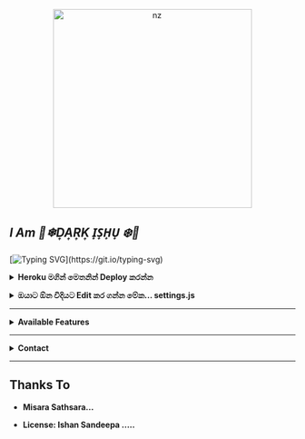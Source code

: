 <p align="center">
<img src="https://i.im.ge/2022/07/03/uUTgTK.png" alt="nz" width="350"/>
</p>


## *I Am 💝❄D͎A͎R͎K͎  I̟S̟H̟U̟ ❄️💝*





[![Typing SVG](https://readme-typing-svg.herokuapp.com?duration=10000&color=F53FF7&center=true&vCenter=true&lines=Hi+++*I+Am+%F0%9F%92%9D%E2%9D%84D%CD%8EA%CD%8ER%CD%8EK%CD%8E++I%CC%9FS%CC%9FH%CC%9FU%CC%9F+%E2%9D%84%EF%B8%8F%F0%9F%92%9D*...;*Created+By%3A-+%F0%9D%99%B8%F0%9D%9A%82%F0%9D%99%B7%F0%9D%99%B0%F0%9D%99%BD+%F0%9D%9A%82%F0%9D%99%B0%F0%9D%99%BD%F0%9D%99%B3%F0%9D%99%B4%F0%9D%99%B4%F0%9D%99%BF%F0%9D%99%B0*...;%F0%9D%98%9A%F0%9D%98%B3%F0%9D%98%AA+%F0%9D%98%93%F0%9D%98%A2%F0%9D%98%AF%F0%9D%98%AC%F0%9D%98%A2+%F0%9D%98%9E%F0%9D%98%B0%F0%9D%98%B3%F0%9D%98%AD%F0%9D%98%A5+%F0%9D%98%89%F0%9D%98%A6%F0%9D%98%B4%F0%9D%98%B5+%F0%9D%98%9E%F0%9D%98%A9%F0%9D%98%A2%F0%9D%98%B5%F0%9D%98%B4%F0%9D%98%A2%F0%9D%98%B1%F0%9D%98%B1+%F0%9D%98%89%F0%9D%98%96%F0%9D%98%9B...;%F0%9D%97%9B%F0%9D%97%B2%F0%9D%97%B9%F0%9D%97%BD%F0%9D%97%B2%F0%9D%97%B1+%F0%9D%97%A0%F0%9D%97%B2+%3A-+%F0%9D%97%A0%F0%9D%97%B6%F0%9D%98%80%F0%9D%97%AE%F0%9D%97%BF%F0%9D%97%AE+%F0%9D%97%A6%F0%9D%97%AE%F0%9D%98%81%F0%9D%97%B5%F0%9D%98%80%F0%9D%97%AE%F0%9D%97%BF%F0%9D%97%AE...)](https://git.io/typing-svg)




<!--  Heroku මගින් මෙතනින් Deploy කරන්න -->
<b><details><summary> Heroku මගින් මෙතනින් Deploy කරන්න</summary></b>

* මෙතනට ගිහින් QR එක Scan කරන්න... [Here](https://replit.com/@nexusNw/M-D-SCANNER-V2?v=1?outputonly=1&lite=1#index.js)
* මෙතනින් Heraku වලට ගිහින් 💝❄D͎A͎R͎K͎  I̟S̟H̟U̟ ❄️💝* බොට්ව Deploy කර ගන්න...  [Here](https://heroku.com/deploy)
* විනාඩි 5-10 ඉවසන් ඉන්න ... 
* After Deploying On The Worker And Check The Logs

</details>





<!-- Edit -->
<b><details><summary>ඔයාට ඕන විදියට Edit කර ගන්න මේක... settings.js</summary></b>
```bash
global.APIKeys = {
	'https://zenzapis.xyz': 'YOURAPIKEY',
}
  
global.owner = ["9181XXXXXX"]
global.ownername = ["YourName"]
```
</details>




----


<b><details><summary>Available Features</summary><br>
	
| Features |  Availability |
| :------: |  :----------: |
|   Convert     |       ✅     |
|   Database     |       ✅     |
|   Owner     |       ✅    |
|   Islami     |       ✅     |
|   Downloader     |       ✅     |
|   Webzone     |       ✅      |
|   Searching     |       ✅      |
|   Textpro     |       ✅      |
|   Ephoto     |       ✅     |
|   Anime Web     |       ✅      |
|   Stalker     |       ✅      |
|   Random Text     |       ✅     |
|   Random Image     |       ✅     |
|   Nekos Life     |       ✅      |
|   More Nsfw     |       ✅      |
|   Creator     |       ✅      |

</details>


----

<!-- Contact Owner -->
<b><details><summary>Contact</summary></b>

## ```Connect With Me```
              
	      Ishan Sandeepa... 
	          My Number 0786746412

</details>


</details><hr>

## Thanks To
* Misara Sathsara...



* License: Ishan Sandeepa .....
